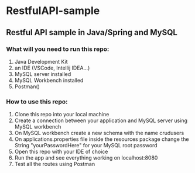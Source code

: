 # RestfulAPI-sample
## Restful API sample in Java/Spring and MySQL

### What will you need to run this repo:
1. Java Development Kit
2. an IDE (VSCode, Intellij IDEA...)
3. MySQL server installed
4. MySQL Workbench installed
5. Postman()

### How to use this repo:
1. Clone this repo into your local machine
2. Create a connection between your application and MySQL server using MySQL workbench
3. On MySQL workbench create a new schema with the name crudusers
4. On applications.properties file inside the resources package change the String "yourPasswordHere" for your MySQL root password
5. Open this repo with your IDE of choice
6. Run the app and see everything working on localhost:8080
7. Test all the routes using Postman


